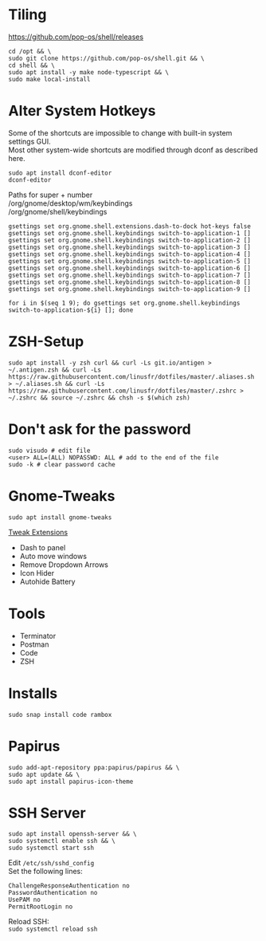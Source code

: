 # Tiling

https://github.com/pop-os/shell/releases

```
cd /opt && \
sudo git clone https://github.com/pop-os/shell.git && \
cd shell && \
sudo apt install -y make node-typescript && \
sudo make local-install
```

# Alter System Hotkeys

Some of the shortcuts are impossible to change with built-in system settings GUI.  
Most other system-wide shortcuts are modified through dconf as described here.

```
sudo apt install dconf-editor
dconf-editor
```

Paths for super + number  
/org/gnome/desktop/wm/keybindings  
/org/gnome/shell/keybindings

```
gsettings set org.gnome.shell.extensions.dash-to-dock hot-keys false
gsettings set org.gnome.shell.keybindings switch-to-application-1 []
gsettings set org.gnome.shell.keybindings switch-to-application-2 []
gsettings set org.gnome.shell.keybindings switch-to-application-3 []
gsettings set org.gnome.shell.keybindings switch-to-application-4 []
gsettings set org.gnome.shell.keybindings switch-to-application-5 []
gsettings set org.gnome.shell.keybindings switch-to-application-6 []
gsettings set org.gnome.shell.keybindings switch-to-application-7 []
gsettings set org.gnome.shell.keybindings switch-to-application-8 []
gsettings set org.gnome.shell.keybindings switch-to-application-9 []

for i in $(seq 1 9); do gsettings set org.gnome.shell.keybindings switch-to-application-${i} []; done
```

# ZSH-Setup

```
sudo apt install -y zsh curl && curl -Ls git.io/antigen > ~/.antigen.zsh && curl -Ls https://raw.githubusercontent.com/linusfr/dotfiles/master/.aliases.sh  > ~/.aliases.sh && curl -Ls https://raw.githubusercontent.com/linusfr/dotfiles/master/.zshrc > ~/.zshrc && source ~/.zshrc && chsh -s $(which zsh)
```

# Don't ask for the password

```
sudo visudo # edit file
<user> ALL=(ALL) NOPASSWD: ALL # add to the end of the file
sudo -k # clear password cache
```

# Gnome-Tweaks

```
sudo apt install gnome-tweaks
```

[Tweak Extensions](https://extensions.gnome.org/)

-   Dash to panel
-   Auto move windows
-   Remove Dropdown Arrows
-   Icon Hider
-   Autohide Battery

# Tools

-   Terminator
-   Postman
-   Code
-   ZSH

# Installs

```
sudo snap install code rambox
```

# Papirus

```
sudo add-apt-repository ppa:papirus/papirus && \
sudo apt update && \
sudo apt install papirus-icon-theme
```

# SSH Server    

```
sudo apt install openssh-server && \   
sudo systemctl enable ssh && \    
sudo systemctl start ssh
```   

Edit  `/etc/ssh/sshd_config`    
Set the following lines:    
```
ChallengeResponseAuthentication no
PasswordAuthentication no
UsePAM no
PermitRootLogin no
```
Reload SSH:   
`sudo systemctl reload ssh`
